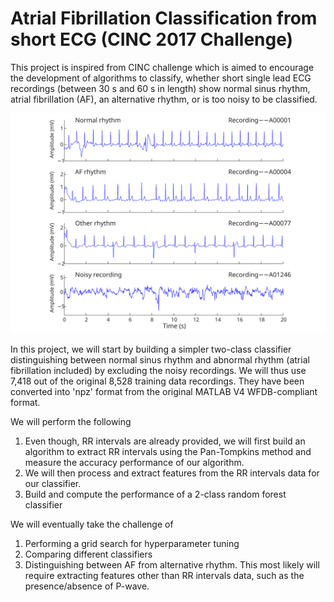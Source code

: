 # Atrial Fibrillation Classification from short ECG (CINC 2017 Challenge)

This project is inspired from CINC challenge which is aimed to encourage the development of algorithms to classify, whether short single lead ECG recordings (between 30 s and 60 s in length) show normal sinus rhythm, atrial fibrillation (AF), an alternative rhythm, or is too noisy to be classified. 


![Figure 1. Example of the ECG waveforms](figures/example_waveforms.svg)

In this project, we will start by building a simpler two-class classifier distinguishing between normal sinus rhythm and abnormal rhythm (atrial fibrillation included) by excluding the noisy recordings. We will thus use 7,418 out of the original 8,528 training data recordings. They have been converted into 'npz' format from the original MATLAB V4 WFDB-compliant format. 

We will perform the following 
1. Even though, RR intervals are already provided, we will first build an algorithm to extract RR intervals using the Pan-Tompkins method and measure the accuracy performance of our algorithm.
2. We will then process and extract features from the RR intervals data for our classifier.
3. Build and compute the performance of a 2-class random forest classifier

We will eventually take the challenge of 
1. Performing a grid search for hyperparameter tuning
2. Comparing different classifiers
2. Distinguishing between AF from alternative rhythm. This most likely will require extracting features other than RR intervals data, such as the presence/absence of P-wave.
 
 
